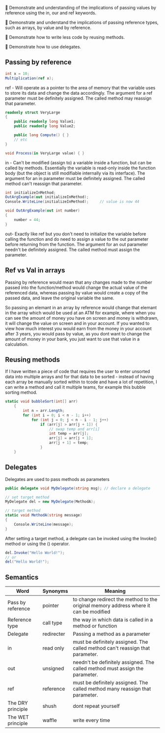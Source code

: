 :key: Demonstrate and understanding of the implications of passing values by reference using the in, our and ref keywords.

:key: Demonstrate and understand the implications of passing reference types, such as arrays, by value and by reference.

:key: Demonstrate how to write less code by reusing methods.

:key: Demonstrate how to use delegates.

## Passing by reference

```cs
int x = 10;
Multiplication(ref x);
```
ref - 
Will operate as a pointer to the area of memory that the variable uses to store its data and change the data accordingly.
The argument for a ref parameter must be definitely assigned. The called method may reassign that parameter.

```cs
readonly struct VeryLarge
{
    public readonly long Value1;   
    public readonly long Value2;

    public long Compute() { }
    // etc
}

void Process(in VeryLarge value) { }
```

in - 
Can't be modified (assign to) a variable inside a function, but can be called by methods. 
Essentially the variable is read-only inside the function body (but the object is still modifiable internally via its interface).
The argument for an in parameter must be definitely assigned. The called method can't reassign that parameter.

```cs
int initializeInMethod;
OutArgExample(out initializeInMethod);
Console.WriteLine(initializeInMethod);     // value is now 44

void OutArgExample(out int number)
{
    number = 44;
}
```

out-
Exactly like ref but you don't need to initialize the variable before calling the function and do need to assign a value to the out parameter before returning from the function.
The argument for an out parameter needn't be definitely assigned. The called method must assign the parameter.


## Ref vs Val in arrays
Passing by reference would mean that any changes made to the number passed into the function/method would change the actual value of the referenced data, whereas passing by value would create a copy of the passed data, and leave the original variable the same.

So passing an elemant in an array by reference would change that elemant in the array which would be used at an ATM for example, where when you can see the amount of money you have on screen and money is withdrawn, it will change the value on screen and in your account.
If you wanted to view how much interest you would earn from the money in your account after 3 years, you would pass by value, as you dont want to change the amount of money in your bank, you just want to use that value in a calculation.

## Reusing methods

If I have written a piece of code that requires the user to enter unsorted data into multiple arrays and for that data to be sorted - instead of having each array be manually sorted within to tcode and have a lot of repetition, I can write a method and call it multiple teams, for example this bubble sorting method.

```cs
static void bubbleSort(int[] arr)
    {
        int n = arr.Length;
        for (int i = 0; i < n - 1; i++)
            for (int j = 0; j < n - i - 1; j++)
                if (arr[j] > arr[j + 1]) {
                    // swap temp and arr[i]
                    int temp = arr[j];
                    arr[j] = arr[j + 1];
                    arr[j + 1] = temp;
                }
    }
 ```

## Delegates
Delegates are used to pass methods as parameters

```cs
public delegate void MyDelegate(string msg); // declare a delegate

// set target method
MyDelegate del = new MyDelegate(MethodA);

// target method
static void MethodA(string message)
{
    Console.WriteLine(message);
}
```

After setting a target method, a delegate can be invoked using the Invoke() method or using the () operator.

```cs
del.Invoke("Hello World!");
// or 
del("Hello World!");
```



## Semantics

| Word | Synonyms | Meaning |
|---|---|---|
|Pass by reference| pointer | to change redirect the method to the original memory address where it can be modified |
|Reference type| call type| the way in which data is called in a method or function|
|Delegate|redirecter | Passing a method as a parameter|
|in| read only| must be definitely assigned. The called method can't reassign that parameter.|
|out| unsigned|needn't be definitely assigned. The called method must assign the parameter. |
|ref| reference| must be definitely assigned. The called method many reassign that parameter.|
|The DRY principle| shush| dont repeat yourself|
|The WET principle| waffle|  write every time|
